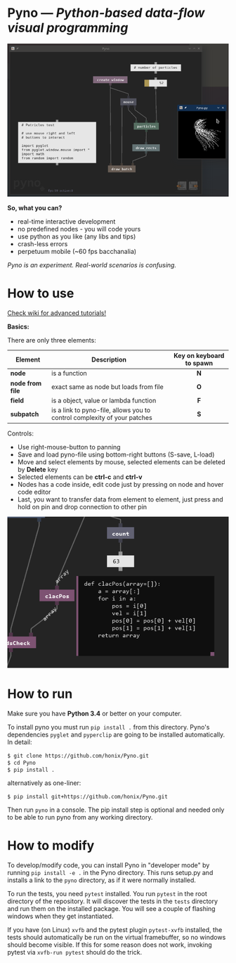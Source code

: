 # Pyno — *Python-based data-flow visual programming*
![Pyno](docs/screenshots/particles.png)

**So, what you can?**
- real-time interactive development
- no predefined nodes - you will code yours 
- use python as you like (any libs and tips)
- crash-less errors
- perpetuum mobile (~60 fps bacchanalia)

*Pyno is an experiment. Real-world scenarios is confusing.*

# How to use

[Check wiki for advanced tutorials!](https://github.com/honix/Pyno/wiki)

**Basics:**

There are only three elements:

| Element | Description | Key on keyboard to spawn |
|-|-|:-:|
| **node** | is a function | **N** |
| **node from file** | exact same as node but loads from file | **O** |
| **field** | is a object, value or lambda function | **F** |
| **subpatch** | is a link to pyno-file, allows you to control complexity of your patches | **S** |

Controls:
- Use right-mouse-button to panning
- Save and load pyno-file using bottom-right buttons (S-save, L-load)
- Move and select elements by mouse, selected elements can be deleted by **Delete** key
- Selected elements can be **ctrl-c** and **ctrl-v**
- Nodes has a code inside, edit code just by pressing on node and hover code editor
- Last, you want to transfer data from element to element, just press and hold on pin and drop connection to other pin

![Pyno](docs/screenshots/edit.png)

# How to run
Make sure you have **Python 3.4** or better on your computer.

To install pyno you must run ```pip install .``` from this directory.
Pyno's dependencies `pyglet` and `pyperclip` are going to be installed automatically.
In detail:
```
$ git clone https://github.com/honix/Pyno.git
$ cd Pyno
$ pip install .
```
alternatively as one-liner:
```
$ pip install git+https://github.com/honix/Pyno.git
```
Then run ```pyno``` in a console. The pip install step is optional and needed only to be able to run pyno from any working directory.

# How to modify

To develop/modify code, you can install Pyno in "developer mode" by running `pip install -e .` in the Pyno directory. 
This runs setup.py and installs a link to the `pyno` directory, as if it were normally installed.

To run the tests, you need `pytest`  installed. 
You run `pytest` in the root directory of the repository. 
It will discover the tests in the `tests` directory and run them on the installed package. 
You will see a couple of flashing windows when they get instantiated.

If you have (on Linux) `xvfb` and the pytest plugin `pytest-xvfb` installed, the tests should automatically be run on the virtual framebuffer, so no windows should become visible. 
If this for some reason does not work, invoking pytest via `xvfb-run pytest` should do the trick.
